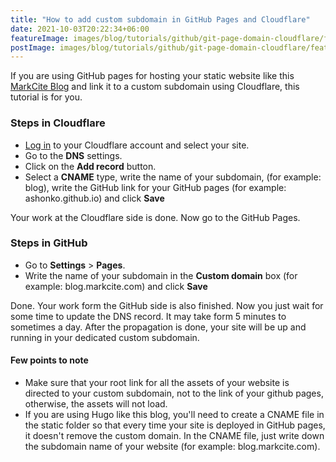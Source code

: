 ```yaml
---
title: "How to add custom subdomain in GitHub Pages and Cloudflare"
date: 2021-10-03T20:22:34+06:00
featureImage: images/blog/tutorials/github/git-page-domain-cloudflare/feature-image-small.jpg
postImage: images/blog/tutorials/github/git-page-domain-cloudflare/feature-image.jpg
---
```

If you are using GitHub pages for hosting your static website like this [MarkCite Blog](https://blog.markcite.com/) and link it to a custom subdomain using Cloudflare, this tutorial is for you.

### Steps in Cloudflare
- [Log in](https://dash.cloudflare.com/login) to your Cloudflare account and select your site.
- Go to the **DNS** settings.
- Click on the **Add record** button.
- Select a **CNAME** type, write the name of your subdomain, (for example: blog), write the GitHub link for your GitHub pages (for example: ashonko.github.io) and click **Save**

Your work at the Cloudflare side is done. Now go to the GitHub Pages.

### Steps in GitHub
- Go to **Settings** > **Pages**.
- Write the name of your subdomain in the **Custom domain** box (for example: blog.markcite.com) and click **Save**

Done. Your work form the GitHub side is also finished. Now you just wait for some time to update the DNS record. It may take form 5 minutes to sometimes a day. After the propagation is done, your site will be up and running in your dedicated custom subdomain.

#### Few points to note
- Make sure that your root link for all the assets of your website is directed to your custom subdomain, not to the link of your github pages, otherwise, the assets will not load.
- If you are using Hugo like this blog, you'll need to create a CNAME file in the static folder so that every time your site is deployed in GitHub pages, it doesn't remove the custom domain. In the CNAME file, just write down the subdomain name of your website (for example: blog.markcite.com).